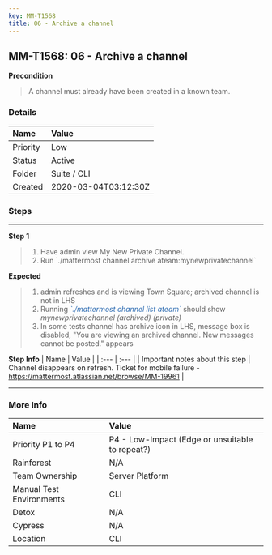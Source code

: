 ```yaml
---
key: MM-T1568
title: 06 - Archive a channel
---
```


## MM-T1568: 06 - Archive a channel

**Precondition**

> <article>A channel must already have been created in a known team.</article>

### Details

| Name     | Value                |
| :------- | :------------------- |
| Priority | Low                  |
| Status   | Active               |
| Folder   | Suite / CLI          |
| Created  | 2020-03-04T03:12:30Z |

### Steps

<hr/>

**Step 1**

> <article><ol><li>Have admin view My New Private Channel.</li><li>Run `./mattermost channel archive ateam:mynewprivatechannel`</li></ol></article>

**Expected**

> <article><ol><li>admin refreshes and is viewing Town Square; archived channel is not in LHS&nbsp;</li><li>Running <span style="color: rgb(41, 105, 176);"><em>`./mattermost channel list ateam`</em></span> should show <em>mynewprivatechannel (archived) (private)&nbsp;</em><em><br></em></li><li>In some tests channel has archive icon in LHS, message box is disabled, "You are viewing an archived channel. New messages cannot be posted." appears</li></ol></article>

**Step Info**
| Name | Value |
| :--- | :--- |
| Important notes about this step | Channel disappears on refresh. Ticket for mobile failure - https://mattermost.atlassian.net/browse/MM-19961 |

<hr/>

### More Info

| Name                     | Value                                           |
| :----------------------- | :---------------------------------------------- |
| Priority P1 to P4        | P4 - Low-Impact (Edge or unsuitable to repeat?) |
| Rainforest               | N/A                                             |
| Team Ownership           | Server Platform                                 |
| Manual Test Environments | CLI                                             |
| Detox                    | N/A                                             |
| Cypress                  | N/A                                             |
| Location                 | CLI                                             |
